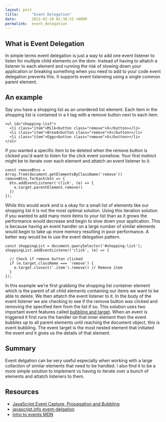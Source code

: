 ```yaml
---
layout: post
title:      "Event Delegation"
date:       2021-02-10 02:38:33 +0000
permalink:  event_delegation
---
```



## What is Event Delegation
In simple terms event delegation is just a way to add one event listener to listen for multiple child elements on the dom. Instead of having to attatch a listener to each element and running the risk of slowing down your application or breaking something when you need to add to your code event delegation prevents this. It supports event listeneing using a single common parent element.

## An example
Say you have a shopping list as an unordered list element. Each item in the shopping list is contained in a li tag with a remove button next to each item. 
```
<ul id="shopping-list">
  <li class="item">Milk<button class="remove">X</button></li>
  <li class="item">Bread<button class="remove">X</button></li>
  <li class="item">Eggs<button class="remove">X</button></li>
</ul>
```
If you wanted a specific item to be deleted when the remove button is clicked you'd want to listen for the click event somehow. Your first instinct might be to iterate over each element and attatch an event listener to it.
```
const removeBtns = Array.from(document.getElementsByClassName('remove'))
removeBtns.forEach(btn => {
  btn.addEventListener('click', (e) => {
    e.target.parentElement.remove()
  })
});
```
While this would work and is a okay for a small list of elements like our shopping list it is not the most optimal solution. Using this iteration solution if you wanted to add many more items to your list than as it grows the performance would decrease and begin to slow down your application. This is because having an event handler on a large number of similar elements would begin to take up more memory resulting in poor performance. A better way would be to use the event delegation pattern.
```
const shoppingList = document.querySelector('#shopping-list');
shoppingList.addEventListener('click', (e) => {

  // Check if remove button clicked
  if (e.target.className === 'remove') {
    e.target.closest('.item').remove() // Remove item
  }
});
```
In this example we're first grabbing the shopping list container element which is the parent of all child elements containing our items we want to be able to delete. We then attatch the event listener to it. In the body of the event listener we are checking to see if the remove button was clicked and removing the specified item from the list if so. This solution uses two important event features called [bubbling and target](https://javascript.info/bubbling-and-capturing). When an event is triggered it first runs the handler on that inner element then the event bubbles up to all parent elements until reaching the document object, this is event bubbling. The event target is the most nested element that initiated the event and it gives us the details of that element. 


## Summary 
Event delgation can be very useful especially when working with a large collection of similar elements that need to be handled. I also find it to be a more simple solution to implement vs having to iterate over a bunch of elements and attatch listeners to them.

## Resources
* [JavaScript Event Capture, Propagation and Bubbling ](https://www.youtube.com/watch?v=F1anRyL37lE&t=4s)
* [javascript.info event-delgation](https://javascript.info/event-delegation)
* [Intro to events MDN](https://developer.mozilla.org/en-US/docs/Learn/JavaScript/Building_blocks/Events)

